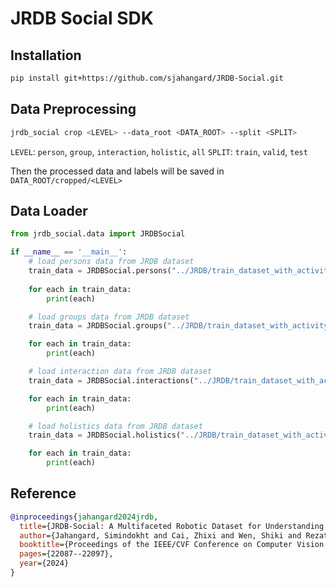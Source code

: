 # JRDB Social SDK

## Installation

```sh
pip install git+https://github.com/sjahangard/JRDB-Social.git
```

## Data Preprocessing 

```sh
jrdb_social crop <LEVEL> --data_root <DATA_ROOT> --split <SPLIT>
```

`LEVEL`: `person`, `group`, `interaction`, `holistic`, `all`
`SPLIT`: `train`, `valid`, `test`

Then the processed data and labels will be saved in `DATA_ROOT/cropped/<LEVEL>`

## Data Loader

```python
from jrdb_social.data import JRDBSocial

if __name__ == '__main__':
    # load persons data from JRDB dataset
    train_data = JRDBSocial.persons("../JRDB/train_dataset_with_activity", "train")
    
    for each in train_data:
        print(each)

    # load groups data from JRDB dataset
    train_data = JRDBSocial.groups("../JRDB/train_dataset_with_activity", "train")

    for each in train_data:
        print(each)

    # load interaction data from JRDB dataset
    train_data = JRDBSocial.interactions("../JRDB/train_dataset_with_activity", "train")

    for each in train_data:
        print(each)

    # load holistics data from JRDB dataset
    train_data = JRDBSocial.holistics("../JRDB/train_dataset_with_activity", "train")

    for each in train_data:
        print(each)
```

## Reference

```bibtex
@inproceedings{jahangard2024jrdb,
  title={JRDB-Social: A Multifaceted Robotic Dataset for Understanding of Context and Dynamics of Human Interactions Within Social Groups},
  author={Jahangard, Simindokht and Cai, Zhixi and Wen, Shiki and Rezatofighi, Hamid},
  booktitle={Proceedings of the IEEE/CVF Conference on Computer Vision and Pattern Recognition},
  pages={22087--22097},
  year={2024}
}
```

